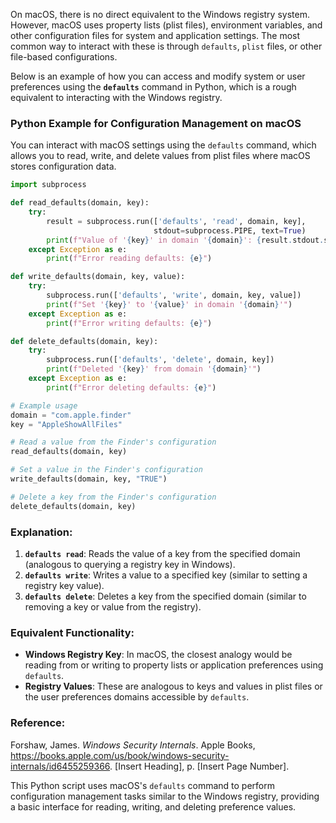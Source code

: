 On macOS, there is no direct equivalent to the Windows registry system. However, macOS uses property lists (plist files), environment variables, and other configuration files for system and application settings. The most common way to interact with these is through `defaults`, `plist` files, or other file-based configurations.

Below is an example of how you can access and modify system or user preferences using the **`defaults`** command in Python, which is a rough equivalent to interacting with the Windows registry.

### Python Example for Configuration Management on macOS

You can interact with macOS settings using the `defaults` command, which allows you to read, write, and delete values from plist files where macOS stores configuration data.

```python
import subprocess

def read_defaults(domain, key):
    try:
        result = subprocess.run(['defaults', 'read', domain, key], 
                                stdout=subprocess.PIPE, text=True)
        print(f"Value of '{key}' in domain '{domain}': {result.stdout.strip()}")
    except Exception as e:
        print(f"Error reading defaults: {e}")

def write_defaults(domain, key, value):
    try:
        subprocess.run(['defaults', 'write', domain, key, value])
        print(f"Set '{key}' to '{value}' in domain '{domain}'")
    except Exception as e:
        print(f"Error writing defaults: {e}")

def delete_defaults(domain, key):
    try:
        subprocess.run(['defaults', 'delete', domain, key])
        print(f"Deleted '{key}' from domain '{domain}'")
    except Exception as e:
        print(f"Error deleting defaults: {e}")

# Example usage
domain = "com.apple.finder"
key = "AppleShowAllFiles"

# Read a value from the Finder's configuration
read_defaults(domain, key)

# Set a value in the Finder's configuration
write_defaults(domain, key, "TRUE")

# Delete a key from the Finder's configuration
delete_defaults(domain, key)
```

### Explanation:
1. **`defaults read`**: Reads the value of a key from the specified domain (analogous to querying a registry key in Windows).
2. **`defaults write`**: Writes a value to a specified key (similar to setting a registry key value).
3. **`defaults delete`**: Deletes a key from the specified domain (similar to removing a key or value from the registry).

### Equivalent Functionality:
- **Windows Registry Key**: In macOS, the closest analogy would be reading from or writing to property lists or application preferences using `defaults`.
- **Registry Values**: These are analogous to keys and values in plist files or the user preferences domains accessible by `defaults`.

### Reference:
Forshaw, James. *Windows Security Internals*. Apple Books, https://books.apple.com/us/book/windows-security-internals/id6455259366. [Insert Heading], p. [Insert Page Number].

This Python script uses macOS's `defaults` command to perform configuration management tasks similar to the Windows registry, providing a basic interface for reading, writing, and deleting preference values.